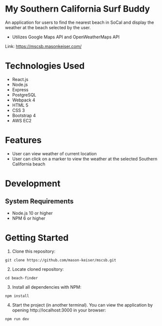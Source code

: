 # My Southern California Surf Buddy
An application for users to find the nearest beach in SoCal and display the weather at the beach selected by the user.

* Utilizes Google Maps API and OpenWeatherMaps API

Link: https://mscsb.masonkeiser.com/

# Technologies Used
* React.js
* Node.js
* Express
* PostgreSQL
* Webpack 4
* HTML 5
* CSS 3
* Bootstrap 4
* AWS EC2
# Features
* User can view weather of current location
* User can click on a marker to view the weather at the selected Southern California beach
# Development
## System Requirements
* Node.js 10 or higher
* NPM 6 or higher
# Getting Started
1. Clone this repository:
```
git clone https://github.com/mason-keiser/mscsb.git
```
2. Locate cloned repository: 
```
cd beach-finder
```
3. Install all dependencies with NPM:
```
npm install
```
4. Start the project (in another terminal). You can view the application by opening http://localhost:3000 in your browser:
```
npm run dev
